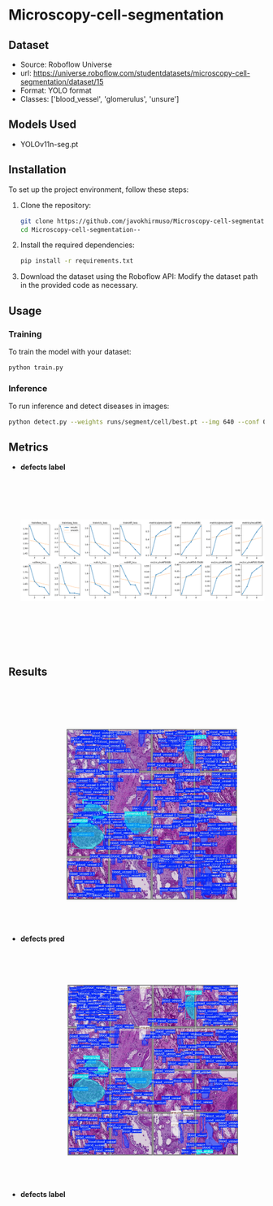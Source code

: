 # Microscopy-cell-segmentation


## Dataset

- Source: Roboflow Universe
- url: https://universe.roboflow.com/studentdatasets/microscopy-cell-segmentation/dataset/15
- Format: YOLO format
- Classes: ['blood_vessel', 'glomerulus', 'unsure']

## Models Used

- YOLOv11n-seg.pt

## Installation

To set up the project environment, follow these steps:

1. Clone the repository:

   ```bash
   git clone https://github.com/javokhirmuso/Microscopy-cell-segmentation--.git
   cd Microscopy-cell-segmentation--
   ```

2. Install the required dependencies:

   ```bash
   pip install -r requirements.txt
   ```
3. Download the dataset using the Roboflow API:
   Modify the dataset path in the provided code as necessary.

## Usage

### Training

To train the model with your dataset:

```bash
python train.py 
```

### Inference

To run inference and detect diseases in images:

```bash
python detect.py --weights runs/segment/cell/best.pt --img 640 --conf 0.25 --source data/images/
```

## Metrics

- **defects label**
  <img src="runs\segment\cell\results.png" height="350px" width="100%"
        style="object-fit:contain"
    />

## Results

- **defects pred**
  <img src="runs\segment\cell\val_batch2_pred.jpg" height="500px" width="70%"
        style="object-fit:contain"
    />
- **defects label**
  <img src="runs\segment\cell\val_batch2_labels.jpg" height="500px" width="70%"
        style="object-fit:contain"
    />
